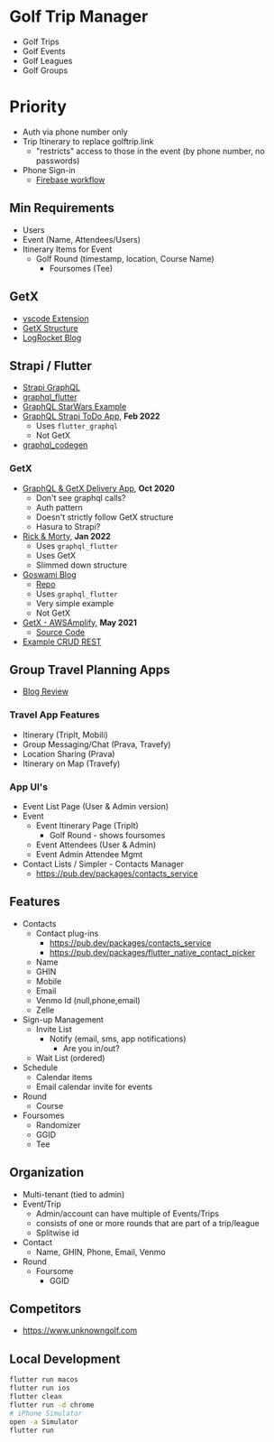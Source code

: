 # Golf Trip Manager

- Golf Trips
- Golf Events
- Golf Leagues
- Golf Groups

# Priority

- Auth via phone number only
- Trip Itinerary to replace golftrip.link
  - "restricts" access to those in the event (by phone number, no passwords)
- Phone Sign-in
  - [Firebase workflow](https://docs.flutterflow.io/data-and-backend/firebase/authentication/phone-sign-in)

## Min Requirements

- Users
- Event (Name, Attendees/Users)
- Itinerary Items for Event
  - Golf Round (timestamp, location, Course Name)
    - Foursomes (Tee)

## GetX

- [vscode Extension](https://marketplace.visualstudio.com/items?itemName=get-snippets.get-snippets)
- [GetX Structure](https://github.com/kauemurakami/getx_pattern/)
- [LogRocket Blog](https://blog.logrocket.com/ultimate-guide-getx-state-management-flutter/)

## Strapi / Flutter

- [Strapi GraphQL](https://strapi.io/blog/a-deep-dive-into-strapi-graph-ql)
- [graphql_flutter](https://pub.dev/packages/graphql_flutter)
- [GraphQL StarWars Example](https://github.com/zino-hofmann/graphql-flutter/tree/main/examples/starwars)
- [GraphQL Strapi ToDo App](https://strapi.io/blog/build-a-to-do-app-with-strapi-graph-ql-plugin-and-flutter), **Feb 2022**
  - Uses `flutter_graphql`
  - Not GetX
- [graphql_codegen](https://github.com/heftapp/graphql_codegen/tree/main/packages/graphql_codegen)

### GetX

- [GraphQL & GetX Delivery App](https://github.com/murilosandiego/flutter-delivery-app), **Oct 2020**
  - Don't see graphql calls?
  - Auth pattern
  - Doesn't strictly follow GetX structure
  - Hasura to Strapi?
- [Rick & Morty](https://github.com/RuslanTsitser/rick_and_morty), **Jan 2022**
  - Uses `graphql_flutter`
  - Uses GetX
  - Slimmed down structure
- [Goswami Blog](https://medium.flutterdevs.com/implement-graphql-with-flutter-153f30881915)
  - [Repo](https://github.com/flutter-devs/graphql_demo)
  - Uses `graphql_flutter`
  - Very simple example
  - Not GetX
- [GetX - AWSAmplify](https://towardsaws.com/a-todo-app-using-awsamplify-getx-aa4ec407377f), **May 2021**
  - [Source Code](https://github.com/offlineprogrammer/amplify_todo)
- [Example CRUD REST](https://strapi.io/blog/how-to-build-a-simple-crud-application-using-flutter-and-strapi)

## Group Travel Planning Apps

- [Blog Review](https://www.thetravelteam.com/6-apps-that-make-planning-group-travel-easier/)

### Travel App Features

- Itinerary (TripIt, Mobili)
- Group Messaging/Chat (Prava, Travefy)
- Location Sharing (Prava)
- Itinerary on Map (Travefy)

### App UI's

- Event List Page (User & Admin version)
- Event
  - Event Itinerary Page (TripIt)
    - Golf Round - shows foursomes
  - Event Attendees (User & Admin)
  - Event Admin Attendee Mgmt
- Contact Lists / Simpler - Contacts Manager
  - https://pub.dev/packages/contacts_service

## Features

- Contacts
  - Contact plug-ins
    - https://pub.dev/packages/contacts_service
    - https://pub.dev/packages/flutter_native_contact_picker
  - Name
  - GHIN
  - Mobile
  - Email
  - Venmo Id (null,phone,email)
  - Zelle
- Sign-up Management
  - Invite List
    - Notify (email, sms, app notifications)
      - Are you in/out?
  - Wait List (ordered)
- Schedule
  - Calendar items
  - Email calendar invite for events
- Round
  - Course
- Foursomes
  - Randomizer
  - GGID
  - Tee

## Organization

- Multi-tenant (tied to admin)
- Event/Trip
  - Admin/account can have multiple of Events/Trips
  - consists of one or more rounds that are part of a trip/league
  - Splitwise id
- Contact
  - Name, GHIN, Phone, Email, Venmo
- Round
  - Foursome
    - GGID

## Competitors

- https://www.unknowngolf.com


## Local Development

```sh
flutter run macos
flutter run ios
flutter clean
flutter run -d chrome
# iPhone Simulator
open -a Simulator
flutter run
```
